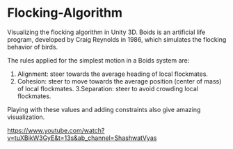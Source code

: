 # Flocking-Algorithm
Visualizing the flocking algorithm in Unity 3D. Boids is an artificial life program, developed by Craig Reynolds in 1986, which simulates the flocking behavior of birds.

The rules applied for the simplest motion in a Boids system are:
1. Alignment: steer towards the average heading of local flockmates.
2. Cohesion: steer to move towards the average position (center of mass) of local flockmates.
3.Separation: steer to avoid crowding local flockmates.

Playing with these values and adding constraints also give amazing visualization.

https://www.youtube.com/watch?v=tuXBikW3GyE&t=13s&ab_channel=ShashwatVyas
